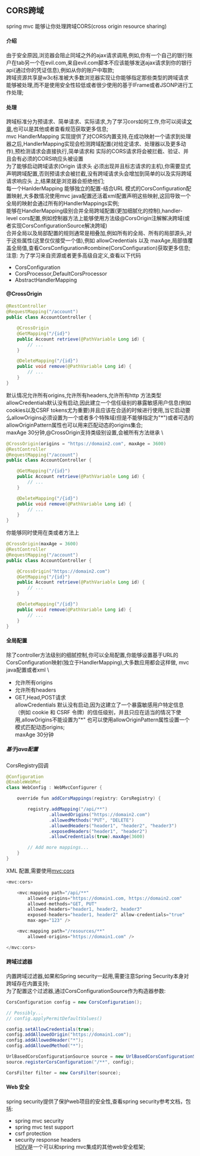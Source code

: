 ## CORS跨域
spring mvc 能够让你处理跨域CORS(cross origin resource sharing)
#### 介绍
由于安全原因,浏览器会阻止同域之外的ajax请求调用,例如,你有一个自己的银行账户在tab另一个在evil.com,来自evil.com脚本不应该能够发送ajax请求到你的银行api(通过你的凭证信息),例如从你的账户中取款; \
跨域资源共享是w3c标准被大多数浏览器实现让你能够指定那些类型的跨域请求能够被处理,而不是使用安全性较低或者很少使用的基于IFrame或者JSONP进行工作处理;
#### 处理
跨域标准分为预请求、简单请求、实际请求,为了学习cors如何工作,你可以阅读[文章](https://developer.mozilla.org/en-US/docs/Web/HTTP/CORS),也可以是其他或者查看规范获取更多信息; \
mvc HandlerMapping 实现提供了对CORS内置支持,在成功映射一个请求到处理器之后,HandlerMapping实现会检测跨域配置(对给定请求、处理器以及更多动作),预检测请求会直接执行,简单请求和 实际的CORS请求将会被拦截、验证、并且会有必须的CORS响应头被设置 \
为了能够启动跨域请求(Origin 请求头 必须出现并且标志请求的主机),你需要显式声明跨域配置,否则预请求会被拦截,没有跨域请求头会增加到简单的以及实际跨域请求响应头 上,结果就是浏览器会拒绝他们; \
每一个HanlderMapping 能够独立的配置-结合URL 模式的CorsConfiguration配置映射,大多数情况使用mvc java配置还活着xml配置声明这些映射,这回导致一个全局的映射会通过所有的HandlerMappings实例; \
能够在HandlerMapping级别合并全局跨域配置(更加细腻化的控制),handler-level cors配置,例如控制器方法上能够使用方法级@CorsOrigin注解解决跨域(或者实现CorsConfigurationSource解决跨域) \
合并全局以及局部配置的规则通常是相叠加,例如所有的全局、所有的局部源头,对于这些属性(这里仅仅接受一个值),例如 allowCredentials 以及 maxAge,局部值覆盖全局值,查看CorsConfiguration#combine(CorsConfiguration)获取更多信息; \
注意: 为了学习来自资源或者更多高级自定义,查看以下代码
* CorsConfiguration
* CorsProcessor,DefaultCorsProcessor
* AbstractHandlerMapping
#### @CrossOrigin
```java
@RestController
@RequestMapping("/account")
public class AccountController {

    @CrossOrigin
    @GetMapping("/{id}")
    public Account retrieve(@PathVariable Long id) {
        // ...
    }

    @DeleteMapping("/{id}")
    public void remove(@PathVariable Long id) {
        // ...
    }
}
```
默认情况允许所有origins,允许所有headers,允许所有http 方法类型 \
allowCredentials默认没有启动,因此建立一个信任级别的暴露敏感用户信息(例如cookies以及CSRF tokens尤为重要)并且应该在合适的时候进行使用,当它启动要么allowOrigins必须设置为一个或者多个特殊域(但是不能够指定为"*")或者可选的allowOriginPattern属性也可以用来匹配动态的origins集合; \
maxAge 30分钟,@CrossOrigin支持类级别设置,会被所有方法继承 \
```java
@CrossOrigin(origins = "https://domain2.com", maxAge = 3600)
@RestController
@RequestMapping("/account")
public class AccountController {

    @GetMapping("/{id}")
    public Account retrieve(@PathVariable Long id) {
        // ...
    }

    @DeleteMapping("/{id}")
    public void remove(@PathVariable Long id) {
        // ...
    }
}
```
你能够同时使用在类或者方法上
```java
@CrossOrigin(maxAge = 3600)
@RestController
@RequestMapping("/account")
public class AccountController {

    @CrossOrigin("https://domain2.com")
    @GetMapping("/{id}")
    public Account retrieve(@PathVariable Long id) {
        // ...
    }

    @DeleteMapping("/{id}")
    public void remove(@PathVariable Long id) {
        // ...
    }
}
```
####  全局配置
除了controller方法级别的细腻控制,你可以全局配置,你能够设置基于URL的CorsConfiguration映射(独立于HandlerMapping),大多数应用都会这样做, mvc java配置或者xml \
* 允许所有origins
* 允许所有headers
* GET,Head,POST请求 \
allowCredentials 默认没有启动,因为这建立了一个暴露敏感用户特定信息（例如 cookie 和 CSRF 令牌）的信任级别，并且只应在适当的情况下使用,allowOrigins不能设置为"*" 也可以使用allowOriginPattern属性设置一个模式匹配动态origins; \
maxAge 30分钟
##### 基于java配置
CorsRegistry回调 
```java
@Configuration
@EnableWebMvc
class WebConfig : WebMvcConfigurer {

    override fun addCorsMappings(registry: CorsRegistry) {

        registry.addMapping("/api/**")
                .allowedOrigins("https://domain2.com")
                .allowedMethods("PUT", "DELETE")
                .allowedHeaders("header1", "header2", "header3")
                .exposedHeaders("header1", "header2")
                .allowCredentials(true).maxAge(3600)

        // Add more mappings...
    }
}
```
XML 配置,需要使用<mvc:cors>
```java
<mvc:cors>

    <mvc:mapping path="/api/**"
        allowed-origins="https://domain1.com, https://domain2.com"
        allowed-methods="GET, PUT"
        allowed-headers="header1, header2, header3"
        exposed-headers="header1, header2" allow-credentials="true"
        max-age="123" />

    <mvc:mapping path="/resources/**"
        allowed-origins="https://domain1.com" />

</mvc:cors>
```
#### 跨域过滤器
内置跨域过滤器,如果和Spring security一起用,需要注意Spring Security本身对跨域存在内置支持; \
为了配置这个过滤器,通过CorsConfigurationSource作为构造器参数:
```java
CorsConfiguration config = new CorsConfiguration();

// Possibly...
// config.applyPermitDefaultValues()

config.setAllowCredentials(true);
config.addAllowedOrigin("https://domain1.com");
config.addAllowedHeader("*");
config.addAllowedMethod("*");

UrlBasedCorsConfigurationSource source = new UrlBasedCorsConfigurationSource();
source.registerCorsConfiguration("/**", config);

CorsFilter filter = new CorsFilter(source);
```
#### Web 安全
spring security提供了保护web项目的安全性,查看spring security参考文档，包括:
* spring mvc security
* spring mvc test support
* csrf protection
* security response headers \
[HDIV](https://hdiv.org/)是一个可以和spring mvc集成的其他web安全框架;
           
